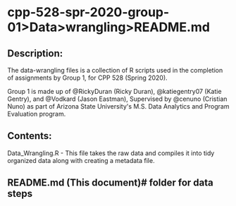 # cpp-528-spr-2020-group-01>Data>wrangling>README.md

## Description:

The data-wrangling files is a collection of R scripts used in the completion of assignments by Group 1, for CPP 528 (Spring 2020). 

Group 1 is made up of @RickyDuran (Ricky Duran), @katiegentry07 (Katie Gentry), and @Vodkard (Jason Eastman), Supervised by @cenuno (Cristian Nuno) as part of Arizona State University's M.S. Data Analytics and Program Evaluation program.

## Contents:

Data_Wrangling.R - This file takes the raw data and compiles it into tidy organized data along with creating a metadata file.

## README.md (This document)# folder for data steps
